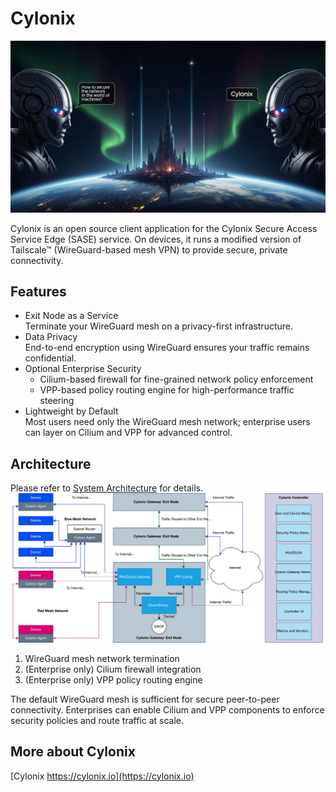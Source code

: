 # Cylonix

![Cylonix](./landing.jpeg)

Cylonix is an open source client application for the Cylonix Secure Access Service Edge (SASE) service. On devices, it runs a modified version of Tailscale™ (WireGuard-based mesh VPN) to provide secure, private connectivity.

## Features

- Exit Node as a Service  
  Terminate your WireGuard mesh on a privacy-first infrastructure.  
- Data Privacy  
  End-to-end encryption using WireGuard ensures your traffic remains confidential.  
- Optional Enterprise Security  
  - Cilium-based firewall for fine-grained network policy enforcement  
  - VPP-based policy routing engine for high-performance traffic steering  
- Lightweight by Default  
  Most users need only the WireGuard mesh network; enterprise users can layer on Cilium and VPP for advanced control.

## Architecture

Please refer to [System Architecture](./system.md) for details.
![System](./system.svg)

1. WireGuard mesh network termination  
2. (Enterprise only) Cilium firewall integration  
3. (Enterprise only) VPP policy routing engine

The default WireGuard mesh is sufficient for secure peer-to-peer connectivity. Enterprises can enable Cilium and VPP components to enforce security policies and route traffic at scale.

## More about Cylonix

[Cylonix https://cylonix.io](https://cylonix.io)


<!--

**Here are some ideas to get you started:**

🙋‍♀️ A short introduction - what is your organization all about?
🌈 Contribution guidelines - how can the community get involved?
👩‍💻 Useful resources - where can the community find your docs? Is there anything else the community should know?
🍿 Fun facts - what does your team eat for breakfast?
🧙 Remember, you can do mighty things with the power of [Markdown](https://docs.github.com/github/writing-on-github/getting-started-with-writing-and-formatting-on-github/basic-writing-and-formatting-syntax)
-->
